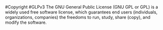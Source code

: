 #Copyright
#GLPv3
The GNU General Public License (GNU GPL or GPL) is a widely used free software license, which guarantees end users (individuals, organizations, companies) the freedoms to run, study, share (copy), and modify the software.

